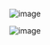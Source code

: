 ![image](https://github.com/user-attachments/assets/a3314438-24ef-414d-b514-572e88429274)

![image](https://github.com/user-attachments/assets/830f3e70-ece7-4965-ae97-e18bd5bda5da)
